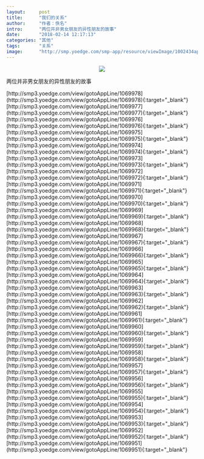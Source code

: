 ```yaml
---
layout:     post
title:      "我们的关系"
author:     "作者：佚名"
intro:      "两位并非男女朋友的异性朋友的故事"
date:       "2018-02-14 12:17:13"
categories: "其他"
tags:       "关系"
image:      "http://smp.yoedge.com/smp-app/resource/viewImage/1002434appline.png"
---
```

<div style="text-align: center">
<p><img src="http://smp.yoedge.com/smp-app/resource/viewImage/1002434appline.png"/></p>
</div>
<p class="post-meta">
<span>两位并非男女朋友的异性朋友的故事</span>
</p>
[http://smp3.yoedge.com/view/gotoAppLine/1069978](http://smp3.yoedge.com/view/gotoAppLine/1069978){:target="_blank"}
[http://smp3.yoedge.com/view/gotoAppLine/1069977](http://smp3.yoedge.com/view/gotoAppLine/1069977){:target="_blank"}
[http://smp3.yoedge.com/view/gotoAppLine/1069976](http://smp3.yoedge.com/view/gotoAppLine/1069976){:target="_blank"}
[http://smp3.yoedge.com/view/gotoAppLine/1069975](http://smp3.yoedge.com/view/gotoAppLine/1069975){:target="_blank"}
[http://smp3.yoedge.com/view/gotoAppLine/1069974](http://smp3.yoedge.com/view/gotoAppLine/1069974){:target="_blank"}
[http://smp3.yoedge.com/view/gotoAppLine/1069973](http://smp3.yoedge.com/view/gotoAppLine/1069973){:target="_blank"}
[http://smp3.yoedge.com/view/gotoAppLine/1069972](http://smp3.yoedge.com/view/gotoAppLine/1069972){:target="_blank"}
[http://smp3.yoedge.com/view/gotoAppLine/1069971](http://smp3.yoedge.com/view/gotoAppLine/1069971){:target="_blank"}
[http://smp3.yoedge.com/view/gotoAppLine/1069970](http://smp3.yoedge.com/view/gotoAppLine/1069970){:target="_blank"}
[http://smp3.yoedge.com/view/gotoAppLine/1069969](http://smp3.yoedge.com/view/gotoAppLine/1069969){:target="_blank"}
[http://smp3.yoedge.com/view/gotoAppLine/1069968](http://smp3.yoedge.com/view/gotoAppLine/1069968){:target="_blank"}
[http://smp3.yoedge.com/view/gotoAppLine/1069967](http://smp3.yoedge.com/view/gotoAppLine/1069967){:target="_blank"}
[http://smp3.yoedge.com/view/gotoAppLine/1069966](http://smp3.yoedge.com/view/gotoAppLine/1069966){:target="_blank"}
[http://smp3.yoedge.com/view/gotoAppLine/1069965](http://smp3.yoedge.com/view/gotoAppLine/1069965){:target="_blank"}
[http://smp3.yoedge.com/view/gotoAppLine/1069964](http://smp3.yoedge.com/view/gotoAppLine/1069964){:target="_blank"}
[http://smp3.yoedge.com/view/gotoAppLine/1069963](http://smp3.yoedge.com/view/gotoAppLine/1069963){:target="_blank"}
[http://smp3.yoedge.com/view/gotoAppLine/1069962](http://smp3.yoedge.com/view/gotoAppLine/1069962){:target="_blank"}
[http://smp3.yoedge.com/view/gotoAppLine/1069961](http://smp3.yoedge.com/view/gotoAppLine/1069961){:target="_blank"}
[http://smp3.yoedge.com/view/gotoAppLine/1069960](http://smp3.yoedge.com/view/gotoAppLine/1069960){:target="_blank"}
[http://smp3.yoedge.com/view/gotoAppLine/1069959](http://smp3.yoedge.com/view/gotoAppLine/1069959){:target="_blank"}
[http://smp3.yoedge.com/view/gotoAppLine/1069958](http://smp3.yoedge.com/view/gotoAppLine/1069958){:target="_blank"}
[http://smp3.yoedge.com/view/gotoAppLine/1069957](http://smp3.yoedge.com/view/gotoAppLine/1069957){:target="_blank"}
[http://smp3.yoedge.com/view/gotoAppLine/1069956](http://smp3.yoedge.com/view/gotoAppLine/1069956){:target="_blank"}
[http://smp3.yoedge.com/view/gotoAppLine/1069955](http://smp3.yoedge.com/view/gotoAppLine/1069955){:target="_blank"}
[http://smp3.yoedge.com/view/gotoAppLine/1069954](http://smp3.yoedge.com/view/gotoAppLine/1069954){:target="_blank"}
[http://smp3.yoedge.com/view/gotoAppLine/1069953](http://smp3.yoedge.com/view/gotoAppLine/1069953){:target="_blank"}
[http://smp3.yoedge.com/view/gotoAppLine/1069952](http://smp3.yoedge.com/view/gotoAppLine/1069952){:target="_blank"}
[http://smp3.yoedge.com/view/gotoAppLine/1069951](http://smp3.yoedge.com/view/gotoAppLine/1069951){:target="_blank"}


